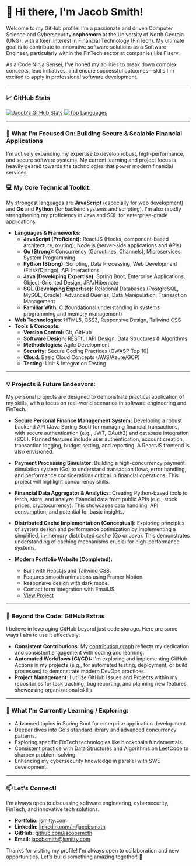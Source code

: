 # 👋 Hi there, I'm Jacob Smith!

Welcome to my GitHub profile! I'm a passionate and driven Computer Science and Cybersecurity **sophomore** at the University of North Georgia (UNG), with a keen interest in Financial Technology (FinTech). My ultimate goal is to contribute to innovative software solutions as a Software Engineer, particularly within the FinTech sector at companies like Fiserv.

As a Code Ninja Sensei, I've honed my abilities to break down complex concepts, lead initiatives, and ensure successful outcomes—skills I'm excited to apply in professional software development.

---

### 📈 GitHub Stats

[![Jacob's GitHub Stats](https://github-readme-stats.vercel.app/api?username=jacobsmxth&show_icons=true&theme=dark)](https://github.com/anuraghazra/github-readme-stats)
[![Top Languages](https://github-readme-stats.vercel.app/api/top-langs/?username=jacobsmxth&layout=compact&theme=dark)](https://github.com/anuraghazra/github-readme-stats)

---

### 🚀 What I'm Focused On: Building Secure & Scalable Financial Applications

I'm actively expanding my expertise to develop robust, high-performance, and secure software systems. My current learning and project focus is heavily geared towards the technologies that power modern financial services.

### 💻 My Core Technical Toolkit:

My strongest languages are **JavaScript** (especially for web development) and **Go** and **Python** (for backend systems and scripting). I'm also rapidly strengthening my proficiency in Java and SQL for enterprise-grade applications.

* **Languages & Frameworks:**
    * **JavaScript (Proficient):** ReactJS (Hooks, component-based architecture, routing), Node.js (server-side applications and APIs)
    * **Go (Strong):** Concurrency (Goroutines, Channels), Microservices, System Programming
    * **Python (Strong):** Scripting, Data Processing, Web Development (Flask/Django), API Interactions
    * **Java (Developing Expertise):** Spring Boot, Enterprise Applications, Object-Oriented Design, JPA/Hibernate
    * **SQL (Developing Expertise):** Relational Databases (PostgreSQL, MySQL, Oracle), Advanced Queries, Data Manipulation, Transaction Management
    * **Familiar With:** C (foundational understanding in systems programming and memory management)
* **Web Technologies:** HTML5, CSS3, Responsive Design, Tailwind CSS
* **Tools & Concepts:**
    * **Version Control:** Git, GitHub
    * **Software Design:** RESTful API Design, Data Structures & Algorithms
    * **Methodologies:** Agile Development
    * **Security:** Secure Coding Practices (OWASP Top 10)
    * **Cloud:** Basic Cloud Concepts (AWS/Azure/GCP)
    * **Testing:** Unit & Integration Testing

---

### 💡 Projects & Future Endeavors:

My personal projects are designed to demonstrate practical application of my skills, with a focus on real-world scenarios in software engineering and FinTech.

* **Secure Personal Finance Management System:** Developing a robust backend API (Java Spring Boot) for managing financial transactions, with secure authentication (e.g., JWT, OAuth2) and database integration (SQL). Planned features include user authentication, account creation, transaction logging, budget setting, and reporting. A ReactJS frontend is also envisioned.

* **Payment Processing Simulator:** Building a high-concurrency payment simulation system (Go) to understand transaction flows, error handling, and performance considerations critical in financial operations. This project will highlight concurrency skills.

* **Financial Data Aggregator & Analytics:** Creating Python-based tools to fetch, store, and analyze financial data from public APIs (e.g., stock prices, cryptocurrency). This showcases data handling, API consumption, and potential for basic insights.

* **Distributed Cache Implementation (Conceptual):** Exploring principles of system design and performance optimization by implementing a simplified, in-memory distributed cache (Go or Java). This demonstrates understanding of caching mechanisms crucial for high-performance systems.

* **Modern Portfolio Website (Completed):**
    * Built with React.js and Tailwind CSS.
    * Features smooth animations using Framer Motion.
    * Responsive design with dark mode.
    * Contact form integration with EmailJS.
    * [View Project](https://jsmitty.com)

---

### 🌟 Beyond the Code: GitHub Extras

I believe in leveraging GitHub beyond just code storage. Here are some ways I aim to use it effectively:

* **Consistent Contributions:** My [contribution graph](https://github.com/jacobsmxth) reflects my dedication and consistent engagement with coding and learning.
* **Automated Workflows (CI/CD):** I'm exploring and implementing GitHub Actions in my projects (e.g., for automated testing, deployment, or build processes) to demonstrate modern DevOps practices.
* **Project Management:** I utilize GitHub Issues and Projects within my repositories for task tracking, bug reporting, and planning new features, showcasing organizational skills.

---

### 🌱 What I'm Currently Learning / Exploring:

* Advanced topics in Spring Boot for enterprise application development.
* Deeper dives into Go's standard library and advanced concurrency patterns.
* Exploring specific FinTech technologies like blockchain fundamentals.
* Consistent practice with Data Structures and Algorithms on LeetCode to sharpen problem-solving.
* Enhancing my cybersecurity knowledge in parallel with SWE development.

---

### 📫 Let's Connect!

I'm always open to discussing software engineering, cybersecurity, FinTech, and innovative tech solutions.

* **Portfolio:** [jsmitty.com](https://jsmitty.com)
* **LinkedIn:** [linkedin.com/in/jacobsmxth](https://linkedin.com/in/jacobsmxth)
* **GitHub:** [github.com/jacobsmxth](https://github.com/jacobsmxth)
* **Email:** jacobsmith@jsmitty.com

Thanks for visiting my profile! I'm always open to collaboration and new opportunities. Let's build something amazing together! 🚀
